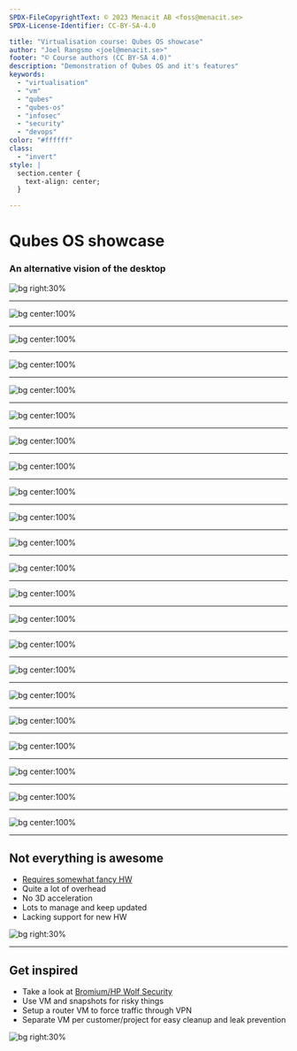 ```yaml
---
SPDX-FileCopyrightText: © 2023 Menacit AB <foss@menacit.se>
SPDX-License-Identifier: CC-BY-SA-4.0

title: "Virtualisation course: Qubes OS showcase"
author: "Joel Rangsmo <joel@menacit.se>"
footer: "© Course authors (CC BY-SA 4.0)"
description: "Demonstration of Qubes OS and it's features"
keywords:
  - "virtualisation"
  - "vm"
  - "qubes"
  - "qubes-os"
  - "infosec"
  - "security"
  - "devops"
color: "#ffffff"
class:
  - "invert"
style: |
  section.center {
    text-align: center;
  }

---
```

<!-- _footer: "%ATTRIBUTION_PREFIX% Pedro Ribeiro Simões (CC BY 2.0)" -->
# Qubes OS showcase
### An alternative vision of the desktop

![bg right:30%](images/11-vr_woman.jpg)

<!--
- Qubes OS is a FOSS desktop operating system with focus on security

- Utilizes Xen virtualisation to provide security compartmentalisation (expl. will follow)

- Co-founded by security researcher Joanna Rutkowska

- Allegedly used by Edward Snowden and lots of other paranoid/security concious users, such as
Freedom of the press foundation, the Mullvad VPN company and the organisation running
"Let's Encrypt"

Segue: To demonstrate the OS, I've set it up on a laptop and taken some screenshots in action
-->

---
![bg center:100%](images/11-qubes_desktop_empty.jpg)

<!--
- What you're seeing is the default Qubes desktop when booted and logged in

- Not a pretty sight, made slightly worse by trying to increase font size for the demos

- Shipped with the XFCE (https://xfce.org/) WM, but also available with i3 (https://i3wm.org/)

Segue: Things look a bit more interesting with applications running...
-->

---
![bg center:100%](images/11-qubes_desktop_full.jpg)

<!--
- The screenshot is a bit messy and probably doesn't make a lot of sense right now

- Most important is to make note of the border color of the windows (red, grey, yellow and blue),
these let us know which "qube" (their terminology for a VM) the application is running in

- Each qube acts as a bit of a security boundry: The video player running in the "personal" qube
can't access files or processes running in the "work" qube

- The same is true for the "vault" cube which is provided to store very sensitive information in,
such as private keys and password databases. This qube is further restricted as it isn't even
provided with network access to minimize the risk for leaks

- Qubes shines in the way qubes are integrated with the desktop and each other

Segue: Lets clean up a bit and talk about how you use Qubes...
-->

---
![bg center:100%](images/11-qube_apps.jpg)

<!--
- Scrot shows the Qubes menu (a bit like the Windows start menu) 

- The list shows Qubes installed on the system and have sub-menus for starting applications in them

Segue: Let's start a file browser in the "work" qube...
-->

---
![bg center:100%](images/11-qube_open_disp_1.jpg)

<!--
- Qubes utilise snapshots and temporary VMs in some very neat ways

- If you have an untrusted/potentially malicious file, such as a document received via email or a
program downloaded from an suspicious site on the Internet, it can be a risky thing to open/run it

- The scrot shows a menu in the file manager that allows us to view the document in a
"disposableVM"
-->

---
![bg center:100%](images/11-qube_open_disp_2.jpg)

<!--
- Once selected, we get a status notification telling us a qube is started

- A fresh new VM is created (from a template) just for viewing this document, and it's quite fast
-->

---
![bg center:100%](images/11-qube_open_disp_3.jpg)

<!--
- Notice the border color (and title) of the document editor window, it's different from the file
browser in the "work" qube

- Even if the document contained malicious code, it would be restricted to data and processes
in the disposable qube (which is likely very little of interest)
-->

---
![bg center:100%](images/11-qube_open_disp_4.jpg)

<!--
- Once done reading the document and the window is closed, we get another notification that the
disposable qube is shut down

- It is not only shut down, but also deleted

- This enables us to feel quite comfortable that any malicious backdoors are also deleted
-->

---
![bg center:100%](images/11-qube_disp_apps.jpg)

<!--
- DisposableVMs are just like other Qubes, except that they are created (from a snapshot) on the
fly and destroyed once all running apps in has been closed

- Using a disposable qube for web browsing is quite a good practice for the reasons described in
the previous example

Segue: Qubes OS comes with a bunch of default qubes as we've seen, but you can easily create more
-->

---
![bg center:100%](images/11-qubes_menu.jpg)

<!--
- The "Qubes tools" section of the menu contains utilities for managing the system

- Lets select "Create Qubes VM"
-->

---
![bg center:100%](images/11-qube_create.jpg)

<!--
- Choose a name and a border color for the Qube: a qube per customer and/or project is a good thing

- We can also select which template to use for the VM, Qubes OS comes with Debian and Fedora,
Kali Linux (https://www.kali.org/) can be installed as well (a good choice for penetration testers)
-->

---
![bg center:100%](images/11-qube_create_type.jpg)

<!--
- We can also select which type of qube to create

- "TemplateVM" is a qube which you can install software in, configure and use as the base for other
qubes/VMs

- "AppVM" provides a persistent home directory for the qube, but is otherwise cloned from a VM
each time it is started. If you want to install additional software or similar, these will likely
need to be added to the template VM it is based on instead

- "StandaloneVM" is also based on a template, but is once created fully persistent and can be
modified without performing changes to the template. A good choice if you need to setup some
complex software that you don't wanna include in your template VM, but it will consume more disk
space and be a bit slower to start than an "AppVM"

- "DisposableVM" is just what we talked about previously

Segue: Qubes OS provides some tools that help us the desktop without giving up on security
-->

---
![bg center:100%](images/11-qube_copy.jpg)

<!--
- A quite common need is the ability to copy files between VMs

- Qubes OS shows a dialog in the grey dom0 (administrative VM, basically not a regular qube, could
be considered "the host" to keep things simple) that tells us that VM X wants to copy a file to VM
Z, which prevents qubes from moving around data without the user noticing
-->

---
![bg center:100%](images/11-qubes_clipboard.jpg)

<!--
- Another example is the Qubes clipboard, which controls which VMs can access copy/paste data

- This may seem silly, but the clipboard could contain sensitive information such as passwords
-->

---
![bg center:100%](images/11-qubes_device_redirect.jpg)

<!--
- The same goes for peripherals such as microphones, webcams and USB storage drives

- Sure, there are likely use-cases where you want VMs to access to them, but not all of them and
not all the time

- You probably want your work qube to access the webcam and microphone for meetings
-->

---
![bg center:100%](images/11-qubes_wlan_list.jpg)

<!--
- It may be a bit hard to see due to scaling issues, but the upper right menu bar contains a
notification area

- If we click on the red signal strength indicator, we see drop-down menu appear with a red border
containg network interfaces and visible WiFi networks

- The laptop's network interfaces are forwarded to a dedicated qube that provides networking for
other VMs (qube "sys-net" by default)

- It's actually the same for USB and other peripheral devices as we just saw (qube "sys-usb")

- Qubes OS does it this way to protect the system from attacks delivered via network and external
devices

- If for example firmware in the wireless card is compromised by an attacker on the same network,
the attacker's access is limited to the sys-net qube. The attacker would likely be able to
intercept network traffic, but not much more and the traffic from other qubes is hopefully
encrypted
-->

---
![bg center:100%](images/11-qubes_no_net.jpg)

<!--
- You can actually see this isolation by listing network interfaces in dom0, which has none besides
the loopback interface

Segue: We can take a look at how this is done by opening "Qubes manager" in the tools menu
-->

---
![bg center:100%](images/11-qubes_vm_list.jpg)

<!--
- This quite messy application shows us information about qubes configured on the system

Segue: It also allows us to edit their settings...
-->

---
![bg center:100%](images/11-qube_conf.jpg)

<!--
- The scrot shows the configuration windows for a qube

- Allows us to modify VM settings in a similar fashion to other VMMs
-->

---
![bg center:100%](images/11-qube_pci_conf.jpg)

<!--
- By clicking on the "Devices" menu, we can see PCI devices forwarded/dedicated to the qube

- The current example shows how the laptop's two USB controllers are dedicated to the "sys-usb"
qube, which we saw in a previous example

- Similar configuration exist for the networking VM which has a wired and wireless NIC forwarded

- You could forward other devices as well to qubes of your choice, such as a GPU or studio sound
card
-->

---
![bg center:100%](images/11-qube_fw_conf.jpg)

<!--
- The qube settings also allows us to configure network restrictions for the Qube

- This can of course be done in other ways inside the specific qubes, but it's quite neat to have
the firewall functionality so easily accessible

- Firewalling is actually by default done by a separate qube - you can have multiple of these,
some which are connected to VPN for example, forcing all qubes configured to use it through the
tunnel or proxy
-->

---
![bg center:100%](images/11-qvm_commands.jpg)

<!--
- If you fancy the terminal or want to automate things, everything showed in the demo and much more
can be done with CLI tools
-->

---
<!-- _footer: "%ATTRIBUTION_PREFIX% Eric Savage (CC BY-SA 2.0)" -->
## Not everything is awesome
- [Requires somewhat fancy HW](https://www.qubes-os.org/doc/system-requirements/)
- Quite a lot of overhead
- No 3D acceleration
- Lots to manage and keep updated
- Lacking support for new HW

![bg right:30%](images/11-malachite.jpg)

<!--
- While Qubes OS is really cool and I recommend everyone to try it, it's not problem free

- To run qubes smoothly, you need a somewhat beefy computer with CPU virtualisation features that
are not available on all consumer systems - check out their system requirements

- While working quite well, there is a lot of overhead with all qubes running - if the "system"
and "service" qubes are included, there were 12 different VMs running during my demo

- Especially RAM is a thing you'll need quite a lot of

- For security reasons and the way windows from different qubes are shown, there is not 3D or
hardware codec acceleration available. You can't really game or do things like CAD on Qubes unless
you forward a dedicated GPU to the qube (which is seldom completely trivial)

- Lot's of things to manage, including several templates that must be patched and maintained,
requires a bit of knowledge of the underlying technology

- Qubes dom0 kernel is based on a patched older version of Fedora, which means that it rarely has
good support for new hardware. If you are gonna use qubes, you have better chances with a device
that has a few years on it's neck

Segue: Even if you consider these problems deal-breakers or find it slightly too paranoid, there is
still a lot of things to learn and adopt from Qubes' design....
-->

---
<!-- _footer: "%ATTRIBUTION_PREFIX% Mathias Appel (CC0 1.0)" -->
## Get inspired
- Take a look at [Bromium/HP Wolf Security](https://www.bromium.com/)
- Use VM and snapshots for risky things
- Setup a router VM to force traffic through VPN
- Separate VM per customer/project for easy cleanup and leak prevention

![bg right:30%](images/11-red_panda.jpg)

<!--
- Bromium is a solution that tries to introduce micro-virtualisation for applications on Windows.
They got bought by HP a few years ago and they may have ruined it, but could be worth checking out

- Even if you don't use Qubes you can still have a snapshot'ed VM that can be considered disposable

- Why not do your web browsing in a VM that can be nuked and paved every day?

- If you don't want all your Internet traffic to pass through a VPN, why not setup a dedicated VM
for it? If you setup two VMs, one as a router/gateway and the other as a client to it, you can
restrict connections and minimize the risk for leaks

- Basically what the slide says
-->
